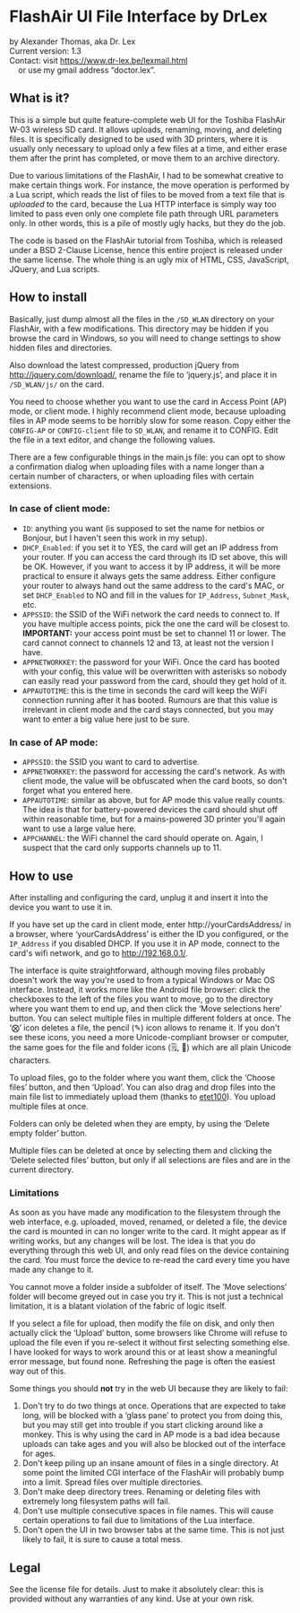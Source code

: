 # FlashAir UI File Interface by DrLex
by Alexander Thomas, aka Dr. Lex<br>
Current version: 1.3<br>
Contact: visit https://www.dr-lex.be/lexmail.html<br>
&nbsp;&nbsp;&nbsp;&nbsp;or use my gmail address “doctor.lex”.

## What is it?
This is a simple but quite feature-complete web UI for the Toshiba FlashAir W-03 wireless SD card. It allows uploads, renaming, moving, and deleting files. It is specifically designed to be used with 3D printers, where it is usually only necessary to upload only a few files at a time, and either erase them after the print has completed, or move them to an archive directory.

Due to various limitations of the FlashAir, I had to be somewhat creative to make certain things work. For instance, the move operation is performed by a Lua script, which reads the list of files to be moved from a text file that is *uploaded* to the card, because the Lua HTTP interface is simply way too limited to pass even only one complete file path through URL parameters only. In other words, this is a pile of mostly ugly hacks, but they do the job.

The code is based on the FlashAir tutorial from Toshiba, which is released under a BSD 2-Clause License, hence this entire project is released under the same license. The whole thing is an ugly mix of HTML, CSS, JavaScript, JQuery, and Lua scripts.


## How to install
Basically, just dump almost all the files in the `/SD_WLAN` directory on your FlashAir, with a few modifications. This directory may be hidden if you browse the card in Windows, so you will need to change settings to show hidden files and directories.

Also download the latest compressed, production jQuery from <http://jquery.com/download/>, rename the file to ‘jquery.js’, and place it in `/SD_WLAN/js/` on the card.

You need to choose whether you want to use the card in Access Point (AP) mode, or client mode. I highly recommend client mode, because uploading files in AP mode seems to be horribly slow for some reason.
Copy either the `CONFIG-AP` or `CONFIG-client` file to `SD_WLAN`, and rename it to CONFIG. Edit the file in a text editor, and change the following values.

There are a few configurable things in the main.js file: you can opt to show a confirmation dialog when uploading files with a name longer than a certain number of characters, or when uploading files with certain extensions.

### In case of client mode:
* `ID`: anything you want (is supposed to set the name for netbios or Bonjour, but I haven't seen this work in my setup).
* `DHCP_Enabled`: if you set it to YES, the card will get an IP address from your router. If you can access the card through its ID set above, this will be OK. However, if you want to access it by IP address, it will be more practical to ensure it always gets the same address. Either configure your router to always hand out the same address to the card's MAC, or set `DHCP_Enabled` to NO and fill in the values for `IP_Address`, `Subnet_Mask`, etc.
* `APPSSID`: the SSID of the WiFi network the card needs to connect to. If you have multiple access points, pick the one the card will be closest to. **IMPORTANT:** your access point must be set to channel 11 or lower. The card cannot connect to channels 12 and 13, at least not the version I have.
* `APPNETWORKKEY`: the password for your WiFi. Once the card has booted with your config, this value will be overwritten with asterisks so nobody can easily read your password from the card, should they get hold of it.
* `APPAUTOTIME`: this is the time in seconds the card will keep the WiFi connection running after it has booted. Rumours are that this value is irrelevant in client mode and the card stays connected, but you may want to enter a big value here just to be sure.

### In case of AP mode:
* `APPSSID`: the SSID you want to card to advertise.
* `APPNETWORKKEY`: the password for accessing the card's network. As with client mode, the value will be obfuscated when the card boots, so don't forget what you entered here.
* `APPAUTOTIME`: similar as above, but for AP mode this value really counts. The idea is that for battery-powered devices the card should shut off within reasonable time, but for a mains-powered 3D printer you'll again want to use a large value here.
* `APPCHANNEL`: the WiFi channel the card should operate on. Again, I suspect that the card only supports channels up to 11.


## How to use
After installing and configuring the card, unplug it and insert it into the device you want to use it in.

If you have set up the card in client mode, enter http://yourCardsAddress/ in a browser, where ‘yourCardsAddress’ is either the ID you configured, or the `IP_Address` if you disabled DHCP. If you use it in AP mode, connect to the card's wifi network, and go to http://192.168.0.1/.

The interface is quite straightforward, although moving files probably doesn't work the way you're used to from a typical Windows or Mac OS interface. Instead, it works more like the Android file browser: click the checkboxes to the left of the files you want to move, go to the directory where you want them to end up, and then click the ‘Move selections here’ button. You can select multiple files in multiple different folders at once.
The ‘⨂’ icon deletes a file, the pencil (✎) icon allows to rename it. If you don't see these icons, you need a more Unicode-compliant browser or computer, the same goes for the file and folder icons (🗒, 📁) which are all plain Unicode characters.

To upload files, go to the folder where you want them, click the ‘Choose files’ button, and then ‘Upload’. You can also drag and drop files into the main file list to immediately upload them (thanks to [etet100](https://github.com/etet100)). You upload multiple files at once.

Folders can only be deleted when they are empty, by using the ‘Delete empty folder’ button.

Multiple files can be deleted at once by selecting them and clicking the ‘Delete selected files’ button, but only if all selections are files and are in the current directory.

### Limitations
As soon as you have made any modification to the filesystem through the web interface, e.g. uploaded, moved, renamed, or deleted a file, the device the card is mounted in can no longer write to the card. It might appear as if writing works, but any changes will be lost. The idea is that you do everything through this web UI, and only read files on the device containing the card. You must force the device to re-read the card every time you have made any change to it.

You cannot move a folder inside a subfolder of itself. The ‘Move selections’ folder will become greyed out in case you try it. This is not just a technical limitation, it is a blatant violation of the fabric of logic itself.

If you select a file for upload, then modify the file on disk, and only then actually click the ‘Upload’ button, some browsers like Chrome will refuse to upload the file even if you re-select it without first selecting something else. I have looked for ways to work around this or at least show a meaningful error message, but found none. Refreshing the page is often the easiest way out of this.

Some things you should **not** try in the web UI because they are likely to fail:
1. Don't try to do two things at once. Operations that are expected to take long, will be blocked with a ‘glass pane’ to protect you from doing this, but you may still get into trouble if you start clicking around like a monkey. This is why using the card in AP mode is a bad idea because uploads can take ages and you will also be blocked out of the interface for ages.
2. Don't keep piling up an insane amount of files in a single directory. At some point the limited CGI interface of the FlashAir will probably bump into a limit. Spread files over multiple directories.
3. Don't make deep directory trees. Renaming or deleting files with extremely long filesystem paths will fail.
4. Don't use multiple consecutive spaces in file names. This will cause certain operations to fail due to limitations of the Lua interface.
5. Don't open the UI in two browser tabs at the same time. This is not just likely to fail, it is sure to cause a total mess.


## Legal
See the license file for details. Just to make it absolutely clear: this is provided without any warranties of any kind. Use at your own risk.
